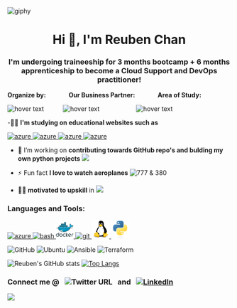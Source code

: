 ![giphy](https://user-images.githubusercontent.com/81150223/117401675-99016680-af37-11eb-8215-a5707d8a122e.gif)

<h1 align="center">Hi 👋, I'm Reuben Chan</h1>
<h3 align="center">I'm undergoing traineeship for 3 months bootcamp + 6 months apprenticeship to become a Cloud Support and DevOps practitioner!</h3>

**Organize by:** &nbsp; &nbsp; &nbsp; &nbsp; &nbsp; &nbsp; **Our Business Partner:**  &nbsp; &nbsp; &nbsp; &nbsp; &nbsp; &nbsp; **Area of Study:**

<img src="https://user-images.githubusercontent.com/81150223/117519640-f3053900-afd6-11eb-8a2d-71c4eb849e23.jpg" width="110" title="hover text"> &nbsp; &nbsp; &nbsp; &nbsp; &nbsp; <img src="https://user-images.githubusercontent.com/81150223/117519854-095fc480-afd8-11eb-97e9-6239346a31f7.png" width="110" title="hover text"> &nbsp; &nbsp; &nbsp; &nbsp; &nbsp; &nbsp; &nbsp; &nbsp; &nbsp; &nbsp; <img src="https://user-images.githubusercontent.com/81150223/117520107-36f93d80-afd9-11eb-908c-89ca42248f65.png" width="110" title="hover text"> 

-👨‍🎓 **I'm studying on educational websites such as**
<p align="left"> <a href="https://acloudguru.com/" target="_blank"> <img src="https://user-images.githubusercontent.com/81150223/117520314-2e553700-afda-11eb-8641-7e3d6e0efe80.png" alt="azure" width="70" height="70"/> </a> <a href="https://www.w3schools.com/" target="_blank"> <img src="https://user-images.githubusercontent.com/81150223/117520440-c521f380-afda-11eb-94a6-b09013f2c4be.png" alt="azure" width="70" height="70"/> </a>  <a href="https://docs.microsoft.com/en-us/learn/" target="_blank"> <img src="https://user-images.githubusercontent.com/81150223/117520638-b7b93900-afdb-11eb-88b4-1b1d5fc58b09.png" alt="azure" width="100" height="70"/> </a> <a href="https://www.udemy.com/" target="_blank"> <img src="https://user-images.githubusercontent.com/81150223/117520699-31e9bd80-afdc-11eb-83c2-f6f8015ee3c9.png" alt="azure" width="100" height="70"/> </a>

- 🔭 I’m working on **contributing towards GitHub repo's and bulding my own python projects** <img src="https://img.shields.io/static/v1?label=GITHUB&message=PYTHON&color=blueviolet">
   
- ⚡ Fun fact **I love to watch aeroplanes** <img src="https://img.shields.io/badge/777%20-380-blue.svg" alt="777 & 380">


- 👩‍💻 **motivated to upskill** in <img src="https://img.shields.io/badge/refer to-image below-yellowgreen.svg">
<h3 align="left">Languages and Tools:</h3>
<p align="left"> <a href="https://azure.microsoft.com/en-in/" target="_blank"> <img src="https://www.vectorlogo.zone/logos/microsoft_azure/microsoft_azure-icon.svg" alt="azure" width="40" height="40"/> </a> <a href="https://www.gnu.org/software/bash/" target="_blank"> <img src="https://www.vectorlogo.zone/logos/gnu_bash/gnu_bash-icon.svg" alt="bash" width="40" height="40"/> </a> <a href="https://www.docker.com/" target="_blank"> <img src="https://raw.githubusercontent.com/devicons/devicon/master/icons/docker/docker-original-wordmark.svg" alt="docker" width="40" height="40"/> </a> <a href="https://git-scm.com/" target="_blank"> <img src="https://www.vectorlogo.zone/logos/git-scm/git-scm-icon.svg" alt="git" width="40" height="40"/> </a> <a href="https://www.linux.org/" target="_blank"> <img src="https://raw.githubusercontent.com/devicons/devicon/master/icons/linux/linux-original.svg" alt="linux" width="40" height="40"/> </a> <a href="https://www.python.org" target="_blank"> <img src="https://raw.githubusercontent.com/devicons/devicon/master/icons/python/python-original.svg" alt="python" width="40" height="40"/> </a> </p>

<img alt="GitHub" src="https://img.shields.io/badge/github-%23121011.svg?&style=for-the-badge&logo=github&logoColor=white"/>   <img alt="Ubuntu" src="https://img.shields.io/badge/Ubuntu-E95420?style=for-the-badge&logo=ubuntu&logoColor=white" />  <img alt="Ansible" src="https://img.shields.io/badge/ansible-%231A1918.svg?&style=for-the-badge&logo=ansible&logoColor=white"/>  <img alt="Terraform" src="https://img.shields.io/badge/terraform-%235835CC.svg?&style=for-the-badge&logo=terraform&logoColor=white"/>

![Reuben's GitHub stats](https://github-readme-stats.vercel.app/api?username=ReubenChan&show_icons=true&theme=tokyonight) [![Top Langs](https://github-readme-stats.vercel.app/api/top-langs/?username=ReubenChan&layout=compact)](https://github.com/ReubenChan/github-readme-stats)

### Connect me @  &nbsp; ![Twitter URL](https://img.shields.io/twitter/url?style=social&url=https%3A%2F%2Ftwitter.com%2FReubenChan8) &nbsp; and  &nbsp; [![LinkedIn][1.2]][1]
  
[1.2]: https://raw.githubusercontent.com/MartinHeinz/MartinHeinz/master/linkedin-3-16.png 

[1]: https://www.linkedin.com/in/reubenchanep/

<img src="https://wakatime.com/share/@reubenchan/17934da5-2a36-41ab-8107-d651fff439c8.svg" height="400"/>



<!---
ReubenChan/ReubenChan is a ✨ special ✨ repository because its `README.md` (this file) appears on your GitHub profile.
You can click the Preview link to take a look at your changes.
--->
